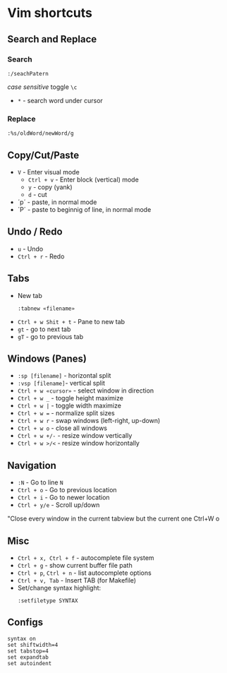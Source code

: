 # Vim shortcuts

## Search and Replace

### Search
```
:/seachPatern
```
*case sensitive* toggle `\c`

- `*` - search word under cursor

### Replace
```
:%s/oldWord/newWord/g
```

## Copy/Cut/Paste
- `V` - Enter visual mode
  - `Ctrl + v` - Enter block (vertical) mode
  - `y` - copy (yank)
  - `d` - cut
- ´p´ - paste, in normal mode
- ´P´ - paste to beginnig of line, in normal mode

## Undo / Redo
- `u` - Undo
- `Ctrl + r` - Redo


## Tabs
- New tab
  ```
  :tabnew «filename»
  ```
- `Ctrl + w Shit + t` - Pane to new tab
- `gt` - go to next tab
- `gT` - go to previous tab

## Windows (Panes)
- `:sp [filename]` - horizontal split
- `:vsp [filename]`- vertical split
- `Ctrl + w «cursor»` - select window in direction
- `Ctrl + w _` - toggle height maximize
- `Ctrl + w |` - toggle width maximize
- `Ctrl + w =` - normalize split sizes
- `Ctrl + w r` - swap windows (left-right, up-down)
- `Ctrl + w o` - close all windows
- `Ctrl + w +/-` - resize window vertically
- `Ctrl + w >/<` - resize window horizontally

## Navigation
- `:N` - Go to line `N`
- `Ctrl + o` - Go to previous location
- `Ctrl + i` - Go to newer location
- `Ctrl + y/e` - Scroll up/down

"Close every window in the current tabview but the current one
Ctrl+W o

## Misc
- `Ctrl + x, Ctrl + f` - autocomplete file system
- `Ctrl + g` - show current buffer file path
- `Ctrl + p`, `Ctrl + n` - list autocomplete options
- `Ctrl + v, Tab` - Insert TAB (for Makefile)
- Set/change syntax highlight:
  ```
  :setfiletype SYNTAX
  ```

## Configs
```
syntax on
set shiftwidth=4
set tabstop=4
set expandtab
set autoindent
```

